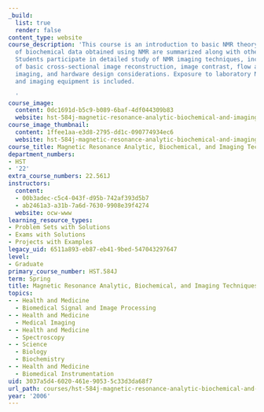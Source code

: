 ```yaml
---
_build:
  list: true
  render: false
content_type: website
course_description: 'This course is an introduction to basic NMR theory. Examples
  of biochemical data obtained using NMR are summarized along with other related experiments.
  Students participate in detailed study of NMR imaging techniques, including discussions
  of basic cross-sectional image reconstruction, image contrast, flow and real-time
  imaging, and hardware design considerations. Exposure to laboratory NMR spectroscopic
  and imaging equipment is included.

  '
course_image:
  content: 0dc1691d-b5c9-b089-6baf-4df044309b83
  website: hst-584j-magnetic-resonance-analytic-biochemical-and-imaging-techniques-spring-2006
course_image_thumbnail:
  content: 1ffee1aa-e3d8-2795-dd1c-090774934ec6
  website: hst-584j-magnetic-resonance-analytic-biochemical-and-imaging-techniques-spring-2006
course_title: Magnetic Resonance Analytic, Biochemical, and Imaging Techniques
department_numbers:
- HST
- '22'
extra_course_numbers: 22.561J
instructors:
  content:
  - 00b3adec-c5c4-043f-d95b-742af393d5b7
  - ab2461a3-a31b-7a6d-7630-9908e39f4274
  website: ocw-www
learning_resource_types:
- Problem Sets with Solutions
- Exams with Solutions
- Projects with Examples
legacy_uid: 6511a893-eb87-eb41-9bed-547043297647
level:
- Graduate
primary_course_number: HST.584J
term: Spring
title: Magnetic Resonance Analytic, Biochemical, and Imaging Techniques
topics:
- - Health and Medicine
  - Biomedical Signal and Image Processing
- - Health and Medicine
  - Medical Imaging
- - Health and Medicine
  - Spectroscopy
- - Science
  - Biology
  - Biochemistry
- - Health and Medicine
  - Biomedical Instrumentation
uid: 3037a5d4-6020-461e-9053-5c33d3da68f7
url_path: courses/hst-584j-magnetic-resonance-analytic-biochemical-and-imaging-techniques-spring-2006
year: '2006'
---
```

